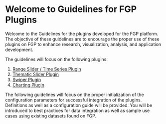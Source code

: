 # Welcome to Guidelines for FGP Plugins

Welcome to the Guidelines for the plugins developed for the FGP platform. The objective of these guidelines are to encourage the proper use of these plugins on FGP to enhance research, visualization, analysis, and application development.

The guidelines will focus on the following plugins:

1. [Range Slider / Time Series Plugin](/rangetimeslider.md)
2. [Thematic Slider Plugin](thematicslider/overview.md)
3. [Swiper Plugin](/swiper.md)
4. [Charting Plugin](/charting.md)

The following guidelines will focus on the proper initialization of the configuration parameters for successful integration of the plugins. Definitions as well as a configuration guide will be provided. You will be introduced to best practices for data integration as well as sample use cases using existing datasets found on FGP.
